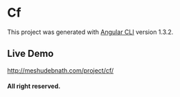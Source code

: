 # Cf

This project was generated with [Angular CLI](https://github.com/angular/angular-cli) version 1.3.2.

## Live Demo 
http://meshudebnath.com/project/cf/

#### All right reserved.
